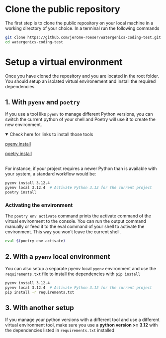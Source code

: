 # Clone the public repository

The first step is to clone the public repository on your local machine in a
working directory of your choice.
In a terminal run the following commands
``` bash
git clone https://github.com/jerome-roeser/watergenics-coding-test.git
cd watergenics-coding-test
```

# Setup a virtual environment
Once you have cloned the repository and you are located in the root folder. You
should setup an isolated virtual environement and install the required dependencies.

## 1. With `pyenv` and `poetry`

If you use a tool like `pyenv` to manage different Python versions, you can switch the current python of your shell and Poetry will use it to create the new environment.

<details open>
  <summary> Check here for links to install those tools </summary>

[pyenv install](https://github.com/pyenv/pyenv?tab=readme-ov-file#installation)

[poetry install](https://python-poetry.org/docs/#installing-with-pipx)

</details>
<br>
For instance, if your project requires a newer Python than is available with your system, a standard workflow would be:

``` bash
pyenv install 3.12.4
pyenv local 3.12.4  # Activate Python 3.12 for the current project
poetry install
```

### Activating the environment
The `poetry env activate` command prints the activate command of the virtual environment to the console. You can run the output command manually or feed it to the eval command of your shell to activate the environment. This way you won’t leave the current shell.

``` bash
eval $(poetry env activate)
```

## 2. With a `pyenv` local environment
You can also setup a separate pyenv local `pyenv` environment and use the `requirements.txt` file to install the dependencies with `pip install`
``` bash
pyenv install 3.12.4
pyenv local 3.12.4  # Activate Python 3.12 for the current project
pip install -r requirements.txt
```

## 3. With another setup
If you manage your python versions with a different tool and use a different
virtual environment tool, make sure you use a **python version >= 3.12** with the
dependencies listed in `requirements.txt` installed
